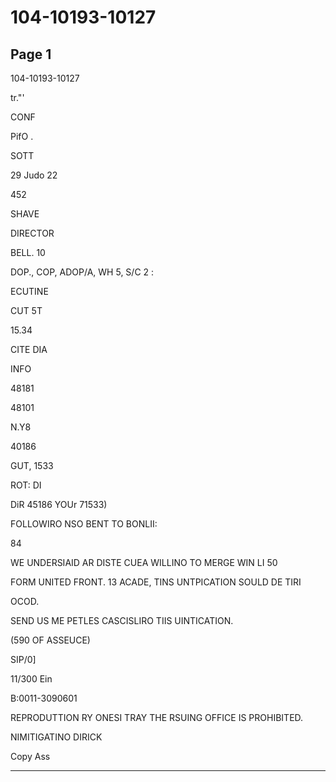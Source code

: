 # 104-10193-10127

## Page 1

104-10193-10127

tr."'

CONF

PifO .

SOTT

29 Judo 22

452

SHAVE

DIRECTOR

BELL. 10

DOP., COP, ADOP/A, WH 5, S/C 2 :

ECUTINE

CUT 5T

15.34

CITE DIA

INFO

48181

48101

N.Y8

40186

GUT, 1533

ROT: DI

DiR 45186 YOUr 71533)

FOLLOWIRO NSO BENT TO BONLII:

84

WE UNDERSIAID AR DISTE CUEA WILLINO TO MERGE WIN LI 50

FORM UNITED FRONT. 13 ACADE, TINS UNTPICATION SOULD DE TIRI

OCOD.

SEND US ME PETLES CASCISLIRO TIIS UINTICATION.

(590 OF ASSEUCE)

SIP/0]

11/300 Ein

B:0011-3090601

REPRODUTTION RY ONESI TRAY THE RSUING OFFICE IS PROHIBITED.

NIMITIGATINO DIRICK

Copy Ass

---

